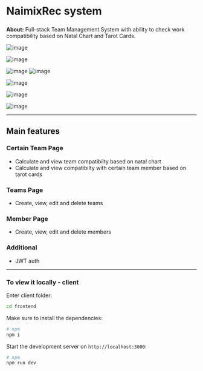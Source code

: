 # NaimixRec system

###
**About:** 
Full-stack Team Management System with ability to check work compatibility based on Natal Chart and Tarot Cards.

![image](https://github.com/user-attachments/assets/84153f98-be42-415d-b0d1-abfa61bbcc2e)

![image](https://github.com/user-attachments/assets/24777642-36de-4851-868d-7661e3c29bf1)

![image](https://github.com/user-attachments/assets/607bcdc6-ba42-41c8-962d-b0d697484602)
![image](https://github.com/user-attachments/assets/5f6a84a2-35a0-4790-a04c-48f156b94a7f)

![image](https://github.com/user-attachments/assets/b5333f77-0289-4607-8097-63c4915825c9)

![image](https://github.com/user-attachments/assets/a5357e11-5957-42b7-a306-0e69e7ed3cbd)

![image](https://github.com/user-attachments/assets/ecff923e-b45c-4d22-87fc-7d180b194517)


---

## Main features

### Certain Team Page
* Calculate and view team compatibilty based on natal chart
* Calculate and view compatibilty with certain team member based on tarot cards

### Teams Page
* Create, view, edit and delete teams

### Member Page
* Create, view, edit and delete members

### Additional
* JWT auth 

---

### To view it locally - client

Enter client folder:

```bash
cd frontend
```

Make sure to install the dependencies:

```bash
# npm 
npm i
```

Start the development server on `http://localhost:3000`:

```bash
# npm
npm run dev
```
